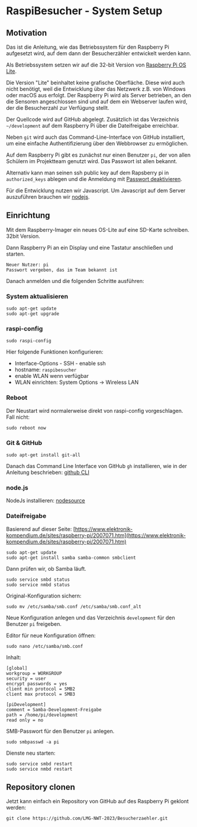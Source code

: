 # RaspiBesucher - System Setup 

## Motivation 

Das ist die Anleitung, wie das Betriebssystem für den Raspberry Pi aufgesetzt wird, auf dem dann der Besucherzähler entwickelt werden kann. 

Als Betriebssystem setzen wir auf die 32-bit Version von [Raspberry Pi OS Lite](https://www.raspberrypi.com/documentation/computers/getting-started.html#installing-the-operating-system). 

Die Version "Lite" beinhaltet keine grafische Oberfläche. Diese wird auch nicht benötigt, weil die Entwicklung über das Netzwerk z.B. von Windows oder macOS aus erfolgt. Der Raspberry Pi wird als Server betrieben, an den die Sensoren angeschlossen sind und auf dem ein Webserver laufen wird, der die Besucherzahl zur Verfügung stellt. 

Der Quellcode wird auf GitHub abgelegt. Zusätzlich ist das Verzeichnis `~/development` auf dem Raspberry Pi über die Dateifreigabe erreichbar. 

Neben `git` wird auch das Command-Line-Interface von GitHub installiert, um eine einfache Authentifizierung über den Webbrowser zu ermöglichen. 

Auf dem Raspberry Pi gibt es zunächst nur einen Benutzer `pi`, der von allen Schülern im Projektteam genutzt wird. Das Passwort ist allen bekannt. 

Alternativ kann man seinen ssh public key auf dem Rapsberry pi in `authorized_keys` ablegen und die Anmeldung mit [Passwort deaktivieren](https://linuxhint.com/disable-password-login-linux/). 

Für die Entwicklung nutzen wir Javascript. Um Javascript auf dem Server auszuführen brauchen wir [nodejs](https://nodejs.org). 

## Einrichtung

Mit dem Raspberry-Imager ein neues OS-Lite auf eine SD-Karte schreiben. 32bit Version.

Dann Raspberry Pi an ein Display und eine Tastatur anschließen und starten.

```
Neuer Nutzer: pi
Passwort vergeben, das im Team bekannt ist
```

Danach anmelden und die folgenden Schritte ausführen: 

### System aktualisieren

```
sudo apt-get update
sudo apt-get upgrade
```


### raspi-config

```
sudo raspi-config
```

Hier folgende Funktionen konfigurieren: 

* Interface-Options - SSH - enable ssh
* hostname: `raspibesucher`
* enable WLAN wenn verfügbar
* WLAN einrichten: System Options -> Wireless LAN

### Reboot

Der Neustart wird normalerweise direkt von raspi-config vorgeschlagen. Fall nicht: 

```
sudo reboot now
```

### Git & GitHub 

```
sudo apt-get install git-all
```

Danach das Command Line Interface von GitHub `gh` installieren, wie in der Anleitung beschrieben: [github CLI](https://github.com/cli/cli/blob/trunk/docs/install_linux.md) 


### node.js 

NodeJs installieren: [nodesource](https://github.com/nodesource/distributions/blob/master/README.md)



### Dateifreigabe

Basierend auf dieser Seite: [https://www.elektronik-kompendium.de/sites/raspberry-pi/2007071.htm](https://www.elektronik-kompendium.de/sites/raspberry-pi/2007071.htm)


```
sudo apt-get update
sudo apt-get install samba samba-common smbclient
```


Dann prüfen wir, ob Samba läuft.

```
sudo service smbd status
sudo service nmbd status
```

Original-Konfiguration sichern:

```
sudo mv /etc/samba/smb.conf /etc/samba/smb.conf_alt
```

Neue Konfiguration anlegen und das Verzeichnis `development` für den Benutzer `pi` freigeben.

Editor für neue Konfiguration öffnen: 

```
sudo nano /etc/samba/smb.conf
```


Inhalt: 

```
[global]
workgroup = WORKGROUP
security = user
encrypt passwords = yes
client min protocol = SMB2
client max protocol = SMB3

[piDevelopment]
comment = Samba-Development-Freigabe
path = /home/pi/development
read only = no
```


SMB-Passwort für den Benutzer `pi` anlegen. 

```
sudo smbpasswd -a pi
```

Dienste neu starten:

```
sudo service smbd restart
sudo service nmbd restart
```




## Repository clonen

Jetzt kann einfach ein Repository von GitHub auf des Raspberry Pi geklont werden: 

```
git clone https://github.com/LMG-NWT-2023/Besucherzaehler.git
```

